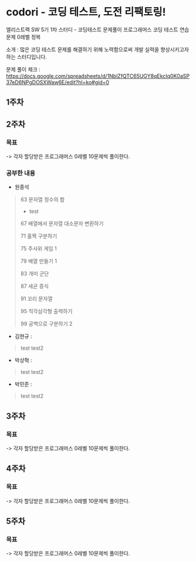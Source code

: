 # codori - **코**딩 테스트, **도**전 **리**팩토링!
엘리스트랙 SW 5기 1차 스터디 - 코딩테스트 문제풀이
프로그래머스 코딩 테스트 연습문제 0레벨 정복

소개 : 많은 코딩 테스트 문제를 해결하기 위해 노력함으로써 개발 실력을 향상시키고자 하는 스터디입니다.

문제 풀이 체크 : https://docs.google.com/spreadsheets/d/1NblZfQTC65UGY8qEkcIq0K0aSP37eD6NPgDOSXWaw6E/edit?hl=ko#gid=0

## 1주차

## 2주차
### 목표
-> 각자 할당받은 프로그래머스 0레벨 10문제씩 풀이한다.
### 공부한 내용
- 원종석
> 63	문자열 정수의 합
> - test
> 
> 67	배열에서 문자열 대소문자 변환하기
> 
> 71	홀짝 구분하기
> 
> 75	주사위 게임 1
> 
> 79	배열 만들기 1
> 
> 83	개미 군단
> 
> 87	세균 증식
> 
> 91	꼬리 문자열
> 
> 95	직각삼각형 출력하기
> 
> 99	공백으로 구분하기 2

- 김현규 :
> test
> test2

- 박상혁 : 
> test
> test2

- 박민준 : 
> test
> test2

## 3주차
### 목표
-> 각자 할당받은 프로그래머스 0레벨 10문제씩 풀이한다.

## 4주차
### 목표
-> 각자 할당받은 프로그래머스 0레벨 10문제씩 풀이한다.

## 5주차
### 목표
-> 각자 할당받은 프로그래머스 0레벨 10문제씩 풀이한다.
